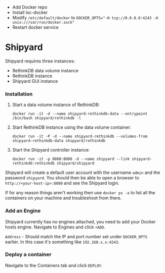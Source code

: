 * Add Docker repo
* Install lxc-docker
* Modify `/etc/default/docker` to `DOCKER_OPTS="-H tcp://0.0.0.0:4243 -H unix:///var/run/docker.sock"`
* Restart docker service

# Shipyard

Shipyard requires three instances:

* RethinkDB data volume instance
* RethinkDB instance
* Shipyard GUI instance

### Installation

1. Start a data volume instance of RethinkDB:

	`docker run -it -d --name shipyard-rethinkdb-data --entrypoint /bin/bash shipyard/rethinkdb -l`
    
2. Start RethinkDB instance using the data volume container:

	`docker run -it -P -d --name shipyard-rethinkdb --volumes-from shipyard-rethinkdb-data shipyard/rethinkdb`
    
3. Start the Shipyard controller instance:

	`docker run -it -p 8080:8080 -d --name shipyard --link shipyard-rethinkdb:rethinkdb shipyard/shipyard`
    
Shipyard will create a default user account with the username `admin` and the password `shipyard`. You should then be able to open a browser to `http://<your-host-ip>:8080` and see the Shipyard login.

If for any reason things aren't working then use `docker ps -a` to list all the containers on your machine and troubleshoot from there.

### Add an Engine

Shipyard currently has no engines attached, you need to add your Docker hosts engine. Navigate to Engines and click `+ADD`.

`Address` - Should match the IP and port number set under `DOCKER_OPTS` earlier. In this case it's something like `192.168.x.x:4243`.

### Deploy a container

Navigate to the Containers tab and click `DEPLOY`.

